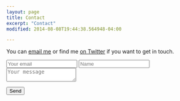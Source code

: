 ```yaml
---
layout: page
title: Contact
excerpt: "Contact"
modified: 2014-08-08T19:44:38.564948-04:00

---
```


You can <a href="mailto:chetan.prajapati@live.com?subject=Hello from statistical-evidence">email me</a> or find me <a href="https://twitter.com/chetan_oxforduk">on Twitter</a> if you want to get in touch.
<form method="POST" action="http://formspree.io/chetan.prajapati@live.com">  

  <input type="email" name="email" placeholder="Your email">  

  <input type="text" name="name" placeholder="Name">  

<textarea name="message" placeholder="Your message"></textarea>
  <button type="submit">Send</button>
</form>
